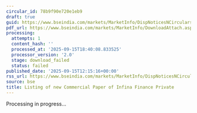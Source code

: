 ```yaml
---
circular_id: 78b9f90e720e1eb9
draft: true
guid: https://www.bseindia.com/markets/MarketInfo/DispNoticesNCirculars.aspx?Noticeid={889355AC-8556-4842-A6FE-069F06424214}&noticeno=20250915-39&dt=09/15/2025&icount=39&totcount=81&flag=0
pdf_url: https://www.bseindia.com/markets/MarketInfo/DownloadAttach.aspx?id=20250915-39&attachedId=
processing:
  attempts: 1
  content_hash: ''
  processed_at: '2025-09-15T18:40:08.833525'
  processor_version: '2.0'
  stage: download_failed
  status: failed
published_date: '2025-09-15T12:15:16+00:00'
rss_url: https://www.bseindia.com/markets/MarketInfo/DispNoticesNCirculars.aspx?Noticeid={889355AC-8556-4842-A6FE-069F06424214}&noticeno=20250915-39&dt=09/15/2025&icount=39&totcount=81&flag=0
source: bse
title: Listing of new Commercial Paper of Infina Finance Private
---
```


Processing in progress...